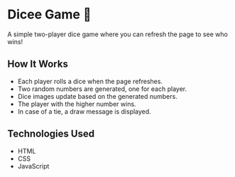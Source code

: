# Dicee Game 🎲

A simple two-player dice game where you can refresh the page to see who wins!

## How It Works

- Each player rolls a dice when the page refreshes.
- Two random numbers are generated, one for each player.
- Dice images update based on the generated numbers.
- The player with the higher number wins.
- In case of a tie, a draw message is displayed.

## Technologies Used

- HTML
- CSS
- JavaScript
